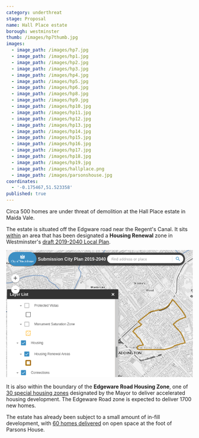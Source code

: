 ```yaml
---
category: underthreat
stage: Proposal 
name: Hall Place estate
borough: westminster
thumb: /images/hp7thumb.jpg
images:
  - image_path: /images/hp7.jpg
  - image_path: /images/hp1.jpg
  - image_path: /images/hp2.jpg
  - image_path: /images/hp3.jpg
  - image_path: /images/hp4.jpg
  - image_path: /images/hp5.jpg
  - image_path: /images/hp6.jpg
  - image_path: /images/hp8.jpg
  - image_path: /images/hp9.jpg
  - image_path: /images/hp10.jpg
  - image_path: /images/hp11.jpg
  - image_path: /images/hp12.jpg
  - image_path: /images/hp13.jpg
  - image_path: /images/hp14.jpg
  - image_path: /images/hp15.jpg
  - image_path: /images/hp16.jpg
  - image_path: /images/hp17.jpg
  - image_path: /images/hp18.jpg
  - image_path: /images/hp19.jpg
  - image_path: /images/hallplace.png
  - image_path: /images/parsonshouse.jpg
coordinates:
  - '-0.175467,51.523358'
published: true
---
```

Circa 500 homes are under threat of demolition at the Hall Place estate in Maida Vale.

The estate is situated off the Edgware road near the Regent's Canal. It sits [within](https://lbhf.maps.arcgis.com/apps/webappviewer/index.html?id=7cab3cdf6e344a0fb24df59ed6b9bdc5) an area that has been designated a __Housing Renewal__ zone in Westminster's [draft 2019-2040 Local Plan](https://www.westminster.gov.uk/cityplan2040).

<img src="/images/renewalarea.png" class="img-fluid rounded img-thumbnail">

It is also within the boundary of the __Edgeware Road Housing Zone__, one of [30 special housing zones](https://www.london.gov.uk/what-we-do/housing-and-land/increasing-housing-supply/housing-zones#acc-i-42741) designated by the Mayor to deliver accelerated housing development. The Edgeware Road zone is expected to deliver 1700 new homes.

The estate has already been subject to a small amount of in-fill development, with [60 homes delivered](https://www.westminster.gov.uk/parsons-north-development) on open space at the foot of Parsons House.
